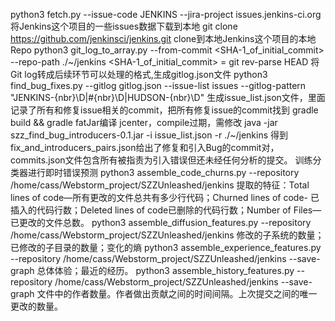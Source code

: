 python3 fetch.py --issue-code JENKINS --jira-project issues.jenkins-ci.org
将Jenkins这个项目的一些issues数据下载到本地
git clone https://github.com/jenkinsci/jenkins.git
clone到本地Jenkins这个项目的本地Repo
python3 git_log_to_array.py --from-commit <SHA-1_of_initial_commit> --repo-path ./~/jenkins
<SHA-1_of_initial_commit>  =  git rev-parse HEAD
将Git log转成后续环节可以处理的格式,生成gitlog.json文件
python3 find_bug_fixes.py --gitlog gitlog.json --issue-list issues --gitlog-pattern "JENKINS-{nbr}\D|#{nbr}\D|HUDSON-{nbr}\D"
生成issue_list.json文件，里面记录了所有和修复issue相关的commit，把所有修复issue的commit找到
gradle build && gradle fatJar编译
jcenter，compile过期，需修改
java -jar szz_find_bug_introducers-0.1.jar -i issue_list.json -r ./~/jenkins
得到fix_and_introducers_pairs.json给出了修复和引入Bug的commit对，commits.json文件包含所有被指责为引入错误但还未经任何分析的提交。
训练分类器进行即时错误预测
python3 assemble_code_churns.py --repository /home/cass/Webstorm_project/SZZUnleashed/jenkins
提取的特征：Total lines of code—所有更改的文件总共有多少行代码；Churned lines of code- 已插入的代码行数；Deleted lines of code已删除的代码行数；Number of Files— 已更改的文件总数。
python3 assemble_diffusion_features.py --repository /home/cass/Webstorm_project/SZZUnleashed/jenkins
修改的子系统的数量；已修改的子目录的数量；变化的熵
python3 assemble_experience_features.py --repository /home/cass/Webstorm_project/SZZUnleashed/jenkins --save-graph
总体体验；最近的经历。
python3 assemble_history_features.py --repository /home/cass/Webstorm_project/SZZUnleashed/jenkins  --save-graph
文件中的作者数量。作者做出贡献之间的时间间隔。上次提交之间的唯一更改的数量。
